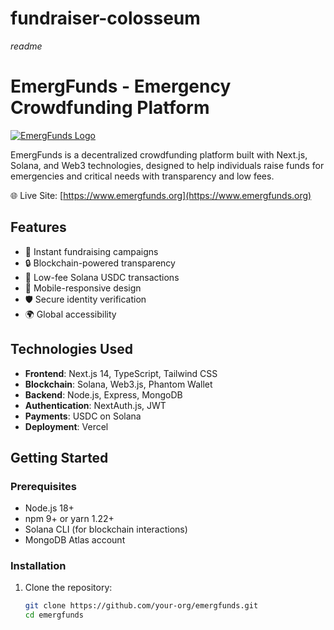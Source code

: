 # fundraiser-colosseum
*readme*

# EmergFunds - Emergency Crowdfunding Platform

[![EmergFunds Logo](https://www.emergfunds.org/logo.jpg)](https://www.emergfunds.org)

EmergFunds is a decentralized crowdfunding platform built with Next.js, Solana, and Web3 technologies, designed to help individuals raise funds for emergencies and critical needs with transparency and low fees.

🌐 Live Site: [https://www.emergfunds.org](https://www.emergfunds.org)

## Features

- 🚀 Instant fundraising campaigns
- 🔒 Blockchain-powered transparency
- 💸 Low-fee Solana USDC transactions
- 📱 Mobile-responsive design
- 🛡️ Secure identity verification
- 🌍 Global accessibility

## Technologies Used

- **Frontend**: Next.js 14, TypeScript, Tailwind CSS
- **Blockchain**: Solana, Web3.js, Phantom Wallet
- **Backend**: Node.js, Express, MongoDB
- **Authentication**: NextAuth.js, JWT
- **Payments**: USDC on Solana
- **Deployment**: Vercel

## Getting Started

### Prerequisites

- Node.js 18+
- npm 9+ or yarn 1.22+
- Solana CLI (for blockchain interactions)
- MongoDB Atlas account

### Installation

1. Clone the repository:
   ```bash
   git clone https://github.com/your-org/emergfunds.git
   cd emergfunds